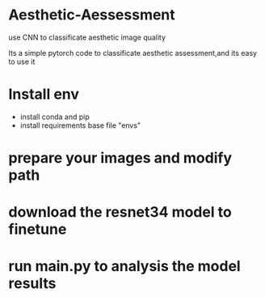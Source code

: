 # Aesthetic-Aessessment
use CNN to classificate aesthetic image quality

Its a simple pytorch code to classificate aesthetic assessment,and its easy to use it

# Install env
- install conda and pip
- install requirements base file "envs"

# prepare your images and modify path

# download the resnet34 model to finetune

# run main.py to analysis the model results
